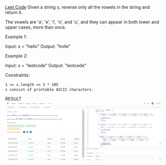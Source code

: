 [Leet Code](https://leetcode.com/problems/reverse-vowels-of-a-string/?envType=study-plan-v2&envId=leetcode-75)
Given a string s, reverse only all the vowels in the string and return it.

The vowels are 'a', 'e', 'i', 'o', and 'u', and they can appear in both lower and upper cases, more than once.

 

Example 1:

Input: s = "hello"
Output: "holle"

Example 2:

Input: s = "leetcode"
Output: "leotcede"

 

Constraints:

    1 <= s.length <= 3 * 105
    s consist of printable ASCII characters.




RESULT
![alt text](./imgs/result.PNG)